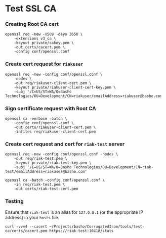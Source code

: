 Test SSL CA
===========

### Creating Root CA cert

```
openssl req -new -x509 -days 3650 \
    -extensions v3_ca \
    -keyout private/cakey.pem \
    -out certs/cacert.pem \
    -config conf/openssl.conf
```

### Create cert request for `riakuser`

```
openssl req -new -config conf/openssl.conf \
    -nodes \
    -out req/riakuser-client-cert.pem \
    -keyout private/riakuser-client-cert-key.pem \
    -subj '/C=US/ST=WA/O=Basho Technologies/OU=Development/CN=riakuser/emailAddress=riakuser@basho.com'
```

### Sign certificate request with Root CA

```
openssl ca -verbose -batch \
    -config conf/openssl.conf \
    -out certs/riakuser-client-cert.pem \
    -infiles req/riakuser-client-cert.pem
```

### Create cert request and cert for `riak-test` server

```
openssl req -new -config conf/openssl.conf -nodes \
    -out req/riak-test.pem \
    -keyout private/riak-test-key.pem \
    -subj '/C=US/ST=WA/O=Basho Technologies/OU=Development/CN=riak-test/emailAddress=riakuser@basho.com'
```

```
openssl ca -batch -config conf/openssl.conf \
    -in req/riak-test.pem \
    -out certs/riak-test-cert.pem
```

### Testing

Ensure that `riak-test` is an alias for `127.0.0.1` (or the appropriate
IP address) in your `hosts` file.

```
curl -vvv4 --cacert ~/Projects/basho/CorrugatedIron/tools/test-ca/certs/cacert.pem https://riak-test:10418/stats
```

